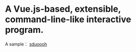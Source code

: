 # A Vue.js-based, extensible, command-line-like interactive program.

A sample： [sduoooh](https://www.sduoooh.me)
